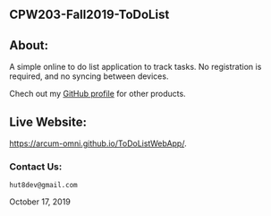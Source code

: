 ## CPW203-Fall2019-ToDoList

## About:
A simple online to do list application to track tasks.
No registration is required, and no syncing between devices.

Chech out my [GitHub profile](https://github.com/arcum-omni)  for other products.

## Live Website:
https://arcum-omni.github.io/ToDoListWebApp/.

### Contact Us:
    hut8dev@gmail.com

October 17, 2019

